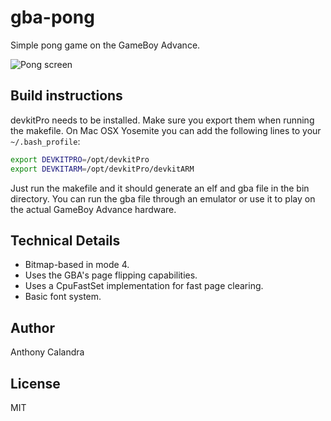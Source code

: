 # gba-pong

Simple pong game on the GameBoy Advance.

![Pong screen](http://anthony-calandra.com/downloads/gba.jpg "Pong screen")

## Build instructions

devkitPro needs to be installed. Make sure you export them when running the makefile. On Mac OSX Yosemite you can add the following lines to your `~/.bash_profile`:
```bash
export DEVKITPRO=/opt/devkitPro
export DEVKITARM=/opt/devkitPro/devkitARM
```

Just run the makefile and it should generate an elf and gba file in the bin directory. You can run the gba file through an emulator or use it to play on the actual GameBoy Advance hardware.

## Technical Details

- Bitmap-based in mode 4.
- Uses the GBA's page flipping capabilities.
- Uses a CpuFastSet implementation for fast page clearing.
- Basic font system.

## Author

Anthony Calandra

## License

MIT
